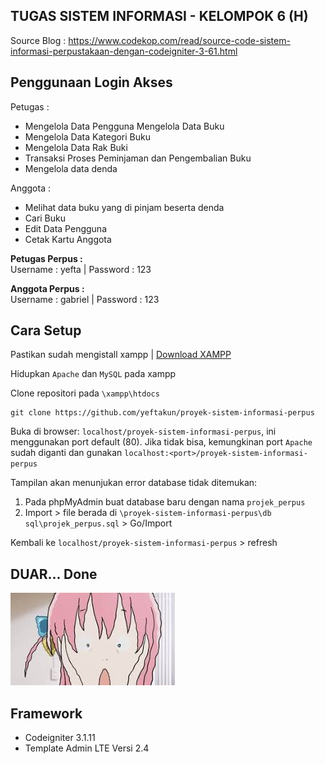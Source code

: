 ## TUGAS SISTEM INFORMASI - KELOMPOK 6 (H)

Source Blog :  <a href="https://www.codekop.com/read/source-code-sistem-informasi-perpustakaan-dengan-codeigniter-3-61.html" target="_blank">
https://www.codekop.com/read/source-code-sistem-informasi-perpustakaan-dengan-codeigniter-3-61.html</a>

## Penggunaan Login Akses

Petugas : 
- Mengelola Data Pengguna Mengelola Data Buku
- Mengelola Data Kategori Buku
- Mengelola Data Rak Buki
- Transaksi Proses Peminjaman dan Pengembalian Buku
- Mengelola data denda

Anggota :
- Melihat data buku yang di pinjam beserta denda
- Cari Buku
- Edit Data Pengguna
- Cetak Kartu Anggota

<b>Petugas Perpus : </b>
<br/>
Username : yefta | Password : 123

<b>Anggota Perpus :</b>
<br/>
Username : gabriel | Password : 123

## Cara Setup

Pastikan sudah mengistall xampp | [Download XAMPP](https://www.apachefriends.org/download.html)

Hidupkan `Apache` dan `MySQL` pada xampp



Clone repositori pada `\xampp\htdocs`
```
git clone https://github.com/yeftakun/proyek-sistem-informasi-perpus
```
Buka di browser: `localhost/proyek-sistem-informasi-perpus`, ini menggunakan port default (80). Jika tidak bisa, kemungkinan port `Apache` sudah diganti dan gunakan `localhost:<port>/proyek-sistem-informasi-perpus`

Tampilan akan menunjukan error database tidak ditemukan:
1. Pada phpMyAdmin buat database baru dengan nama `projek_perpus`
2. Import > file berada di `\proyek-sistem-informasi-perpus\db sql\projek_perpus.sql` > Go/Import

Kembali ke `localhost/proyek-sistem-informasi-perpus` > refresh

<h2>DUAR... Done</h2>

![bocchi kager](/assets_other/image.png)

##  Framework
* Codeigniter 3.1.11
* Template Admin LTE  Versi 2.4
